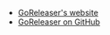 - [GoReleaser's website](https://goreleaser.com)
- [GoReleaser on GitHub](https://github.com/goreleaser/goreleaser/)